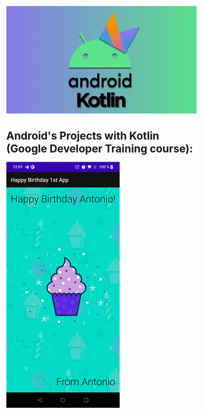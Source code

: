 <!-- seccion de redes sociales -->
<p align="center">
      <img src="./portada.jpeg" />


 # Android's Projects with Kotlin (Google Developer Training course):

  <!-- Sección de Proyectos -->
  <p>
    <!-- Proyecto 1 -->
    <a href="https://github.com/metantonio/training-kotlin-app-1" width="300px">
      <img src="https://github.com/metantonio/training-kotlin-app-1/blob/main/portada.jpg" width="300px" height="650" alt="project 1"/>
    </a>
  </p>
  <!-- Fin de la sección de proyectos -->

</p>
